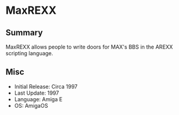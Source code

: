 # MaxREXX
## Summary

MaxREXX allows people to write doors for MAX's BBS in the AREXX scripting language.

## Misc

- Initial Release: Circa 1997
- Last Update: 1997
- Language: Amiga E
- OS: AmigaOS
